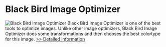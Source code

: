 # Black Bird Image Optimizer
![Black Bird Image Optimizer](https://mycommerce.akamaized.net/api/pimages/P300778531/BIG/300778531.PNG)
Black Bird Image Optimizer is one of the best tools to optimize images. Unlike other image optimizers, Black Bird Image Optimizer does some transformations and then chooses the best colortype for this image.
[>> Detailed information](https://secure.shareit.com/shareit/product.html?productid=300778531&affiliateid=200057808)